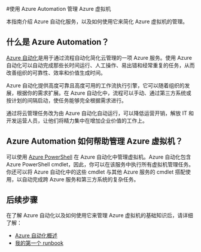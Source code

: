 <properties
	pageTitle="使用 Azure Automation 管理 Azure 虚拟机"
	description="了解如何使用 Azure Automation 服务来方便管理 Azure 虚拟机。"
	services="virtual-machines, automation"
	documentationCenter=""
	authors="jodoglevy"
	manager="eamono"
	editor=""/>

<tags
	ms.service="virtual-machines"
	ms.date="11/03/2015"
	wacn.date="12/17/2015" />
	



#使用 Azure Automation 管理 Azure 虚拟机

本指南介绍 Azure 自动化服务，以及如何使用它来简化 Azure 虚拟机的管理。


## 什么是 Azure Automation？

[Azure 自动化](/home/features/automation/)是用于通过流程自动化简化云管理的一项 Azure 服务。使用 Azure 自动化可以自动完成那些长时间运行、人工操作、易出错和经常重复的任务，从而改善组织的可靠性、效率和价值生成时间。

Azure 自动化提供高度可靠且高度可用的工作流执行引擎，它可以随着组织的发展，根据你的需求扩展。在 Azure 自动化中，流程可以手动、通过第三方系统或按计划的间隔启动，使任务能够完全根据需求进行。

通过将云管理任务改为由 Azure 自动化自动运行，可以降低运营开销，解放 IT 和开发运营人员，让他们将精力集中在增加企业价值的工作上。


## Azure Automation 如何帮助管理 Azure 虚拟机？

可以使用 [Azure PowerShell](https://msdn.microsoft.com/zn-ch/library/azure/jj156055.aspx) 在 Azure 自动化中管理虚拟机。Azure 自动化包含 Azure PowerShell cmdlet，因此，你可以在该服务中执行所有虚拟机管理任务。你还可以将 Azure 自动化中的这些 cmdlet 与其他 Azure 服务的 cmdlet 搭配使用，以自动完成跨 Azure 服务和第三方系统的复杂任务。


## 后续步骤

在了解 Azure 自动化以及如何使用它来管理 Azure 虚拟机的基础知识后，请详细了解：

- [Azure 自动化概述](/documentation/articles/automation-intro)
- [我的第一个 runbook](/documentation/articles/automation-first-runbook-textual)

<!---HONumber=Mooncake_1207_2015-->